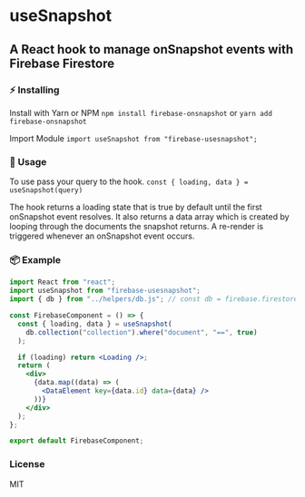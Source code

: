 # useSnapshot

## A React hook to manage onSnapshot events with Firebase Firestore

### ⚡ Installing

Install with Yarn or NPM
`npm install firebase-onsnapshot` or `yarn add firebase-onsnapshot`

Import Module
`import useSnapshot from "firebase-usesnapshot";`

### 🔧 Usage

To use pass your query to the hook.
`const { loading, data } = useSnapshot(query)`

The hook returns a loading state that is true by default until the first onSnapshot event resolves.
It also returns a data array which is created by looping through the documents the snapshot returns.
A re-render is triggered whenever an onSnapshot event occurs.

### 📦 Example

```jsx
import React from "react";
import useSnapshot from "firebase-usesnapshot";
import { db } from "../helpers/db.js"; // const db = firebase.firestore();

const FirebaseComponent = () => {
  const { loading, data } = useSnapshot(
    db.collection("collection").where("document", "==", true)
  );

  if (loading) return <Loading />;
  return (
    <div>
      {data.map((data) => (
        <DataElement key={data.id} data={data} />
      ))}
    </div>
  );
};

export default FirebaseComponent;
```

### License

MIT
